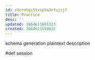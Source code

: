 ```yaml
---
id: z4crmlqs5txsp5a3rfujzjf
title: Practice
desc: ''
updated: 1664611681323
created: 1664611558632
---
```


schema generation
plaintext description

#def session
